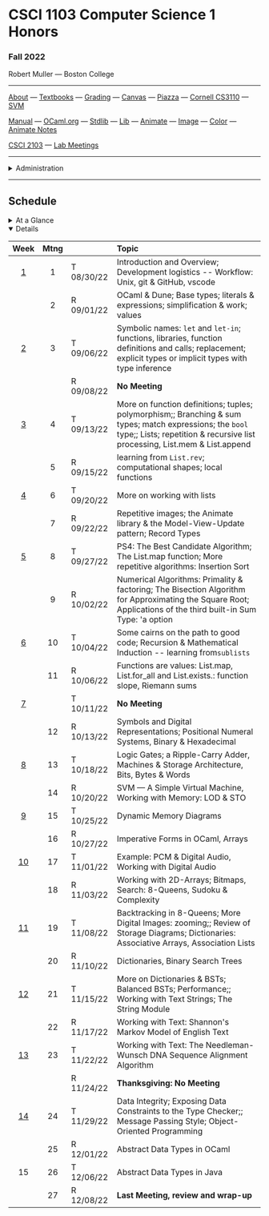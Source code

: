# CSCI 1103 Computer Science 1 Honors

### Fall 2022

Robert Muller — Boston College

---

[About](resources/about.md) — [Textbooks](resources/textbooks.md) — [Grading](resources/grading.md) — [Canvas](https://bostoncollege.instructure.com/courses/1634611) — [Piazza](https://piazza.com/class/l7c8612dv3v2ez) — [Cornell CS3110](https://www.cs.cornell.edu/courses/cs3110/2020sp/) — [SVM](https://dogfishbar.github.io/dogfishbar.github.io/)

[Manual](http://caml.inria.fr/pub/docs/manual-ocaml/index.html) — [OCaml.org](https://ocaml.org/) — [Stdlib](http://caml.inria.fr/pub/docs/manual-ocaml/libref/Stdlib.html) — [Lib](resources/libraries/lib.mli) — [Animate](resources/libraries/animate.mli) — [Image](resources/libraries/image.mli) — [Color](resources/libraries/color.mli) — [Animate Notes](./resources/libraries/animate/README.md)

[CSCI 2103](./resources/2103.md) — [Lab Meetings](./resources/labs.md)

---

<details>
  <summary>Administration</summary>

+ **Lecture Meets:** Tuesdays and Thursdays 12PM - 1:15PM, 245 Beacon St. Rm 125.

+ **Lab Meets:** Wednesdays 3PM - 3:50PM, 245 Beacon St. Rm 103.

+ **Instructor:** [Robert Muller](https://dogfishbar.github.io )

+ **email**: robert DOT muller AT BC DOT EDU

+ **Office Hours**: Tuesdays 3PM - 5PM, Wednesdays 4PM - 5PM, 245 Beacon St. Rm 508.

**Teaching Assistants:**

<details open> <summary>Liam Murphy, Head Teaching Assistant</summary>

+ **email**: murpaue AT BC DOT EDU
Nicole Lockwood <lockwoni@bc.edu>,

  + **Office Hours** Thursdays 2PM - 4PM.
</details>

<details open> <summary>Nicole Lockwood</summary>

+ **email**: lockwoni AT BC DOT EDU

+ **Office Hours** Mondays 2PM - 3PM, Wednesdays 5PM - 7PM, Fridays 2PM - 3PM.

</details>

</details>

---

## Schedule

<details>
  <summary>At a Glance</summary>

  #### Month by Month

1. Learning to code, writing functions;
2. Bits, bytes & machines
3. Applications

#### Week by Week
1. Logisitics; base types and expressions
2. Naming; Writing Functions; Branching 
3. Repetition; Graphics; Lists
4. Repetition
5. Repetition
6. Animation; Model-View-Update
7. Digital Representations
8. Machines
9. Storage
10. Applications in Imperative Style: Digital Audio
11. Applications in Imperative Style: Digital Images
12. Applications of Strings, Text & Files
13. Sorting Algorithms
14. Developing new Types, Review & Wrap-up

</details>



<details open>
  <summary>Details</summary>

| Week | Mtng |     | Topic  |
| :--: | :--: | :-- | :--------------------------------------- |
|  [1](https://github.com/BC-CSCI1103/Week01)  |  1   | T 08/30/22 | Introduction and Overview; Development logistics -- Workflow: Unix,  git & GitHub, vscode |
|      |  2  | R 09/01/22 | OCaml & Dune; Base types; literals & expressions; simplification & work; values |
|  [2](https://github.com/BC-CSCI1103/Week02)  |  3   | T 09/06/22 | Symbolic names: `let` and `let-in`; functions, libraries, function definitions and calls; replacement; explicit types or implicit types with type inference |
|      |    | R 09/08/22 | **No Meeting** |
| [3](https://github.com/BC-CSCI1103/Week03) |  4  | T 09/13/22 | More on function definitions; tuples; polymorphism;; Branching & sum types; match expressions; the `bool` type;; Lists; repetition & recursive list processing, List.mem & List.append |
|      |  5  | R 09/15/22 | learning from `List.rev`; computational shapes; local functions |
| [4](https://github.com/BC-CSCI1103/Week04) |  6  | T 09/20/22 | More on working with lists |
|      |  7  | R 09/22/22 | Repetitive images; the Animate library & the Model-View-Update pattern; Record Types |
| [5](https://github.com/BC-CSCI1103/Week05) |  8  | T 09/27/22 | PS4: The Best Candidate Algorithm; The List.map function; More repetitive algorithms: Insertion Sort |
|      |  9  | R 10/02/22 | Numerical Algorithms: Primality & factoring; The Bisection Algorithm for Approximating the Square Root; Applications of the third built-in Sum Type: 'a option |
| [6](https://github.com/BC-CSCI1103/Week06) |  10  | T 10/04/22 | Some cairns on the path to good code; Recursion & Mathematical Induction -- learning from`sublists` |
|      |  11  | R 10/06/22 | Functions are values: List.map, List.for_all and List.exists.: function slope, Riemann sums |
| [7](https://github.com/BC-CSCI1103/Week07) |    | T 10/11/22 | **No Meeting** |
|      |  12  | R 10/13/22 | Symbols and Digital Representations; Positional Numeral Systems, Binary & Hexadecimal |
| [8](https://github.com/BC-CSCI1103/Week08)    | 13 | T 10/18/22 | Logic Gates; a Ripple-Carry Adder, Machines & Storage Architecture, Bits, Bytes & Words |
|      |  14  | R 10/20/22 | SVM — A Simple Virtual Machine, Working with Memory: LOD & STO |
| [9](https://github.com/BC-CSCI1103/Week09)    |  15  | T 10/25/22 | Dynamic Memory Diagrams |
|      |  16  | R 10/27/22 | Imperative Forms in OCaml, Arrays |
|  [10](https://github.com/BC-CSCI1103/Week10)  |  17  | T 11/01/22 | Example: PCM & Digital Audio, Working with Digital Audio |
|      |  18  | R 11/03/22 | Working with 2D-Arrays; Bitmaps, Search: 8-Queens, Sudoku & Complexity |
|  [11](https://github.com/BC-CSCI1103/Week11)  |  19  | T 11/08/22 | Backtracking in 8-Queens; More Digital Images: zooming;; Review of Storage Diagrams; Dictionaries: Associative Arrays, Association Lists |
|      |  20  | R 11/10/22 | Dictionaries, Binary Search Trees |
|  [12](https://github.com/BC-CSCI1103/Week12)  |  21  | T 11/15/22 | More on Dictionaries & BSTs; Balanced BSTs; Performance;; Working with Text Strings; The String Module |
|      |  22  | R 11/17/22 | Working with Text: Shannon's Markov Model of English Text |
|  [13](https://github.com/BC-CSCI1103/Week13)  |  23  | T 11/22/22 | Working with Text: The Needleman-Wunsch DNA Sequence Alignment Algorithm |
|      |      | R 11/24/22 | **Thanksgiving: No Meeting** |
|  [14](https://github.com/BC-CSCI1103/Week14)  |  24  | T 11/29/22 | Data Integrity; Exposing Data Constraints to the Type Checker;; Message Passing Style; Object-Oriented Programming |
|      | 25 | R 12/01/22 | Abstract Data Types in OCaml |
|  15  |  26  | T 12/06/22 | Abstract Data Types in Java |
|      |  27  | R 12/08/22 | **Last Meeting, review and wrap-up** |

</details>



